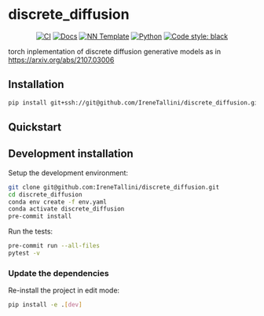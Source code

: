 # discrete_diffusion

<p align="center">
    <a href="https://github.com/IreneTallini/discrete_diffusion/actions/workflows/test_suite.yml"><img alt="CI" src=https://img.shields.io/github/workflow/status/IreneTallini/discrete_diffusion/Test%20Suite/main?label=main%20checks></a>
    <a href="https://IreneTallini.github.io/discrete_diffusion"><img alt="Docs" src=https://img.shields.io/github/deployments/IreneTallini/discrete_diffusion/github-pages?label=docs></a>
    <a href="https://github.com/grok-ai/nn-template"><img alt="NN Template" src="https://shields.io/badge/nn--template-0.2.1-emerald?style=flat&labelColor=gray"></a>
    <a href="https://www.python.org/downloads/"><img alt="Python" src="https://img.shields.io/badge/python-3.9-blue.svg"></a>
    <a href="https://black.readthedocs.io/en/stable/"><img alt="Code style: black" src="https://img.shields.io/badge/code%20style-black-000000.svg"></a>
</p>

torch inplementation of discrete diffusion generative models as in https://arxiv.org/abs/2107.03006


## Installation

```bash
pip install git+ssh://git@github.com/IreneTallini/discrete_diffusion.git
```


## Quickstart

[comment]: <> (> Fill me!)


## Development installation

Setup the development environment:

```bash
git clone git@github.com:IreneTallini/discrete_diffusion.git
cd discrete_diffusion
conda env create -f env.yaml
conda activate discrete_diffusion
pre-commit install
```

Run the tests:

```bash
pre-commit run --all-files
pytest -v
```


### Update the dependencies

Re-install the project in edit mode:

```bash
pip install -e .[dev]
```
